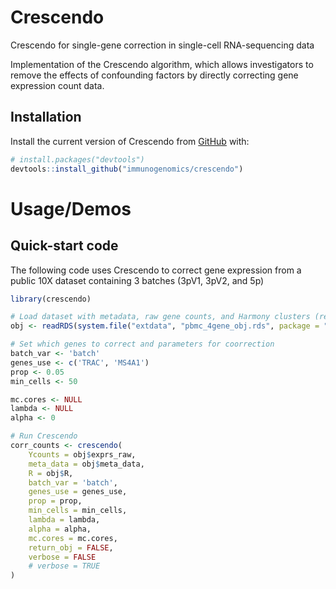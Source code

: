 # Crescendo
Crescendo for single-gene correction in single-cell RNA-sequencing data

Implementation of the Crescendo algorithm, which allows investigators to remove the effects of confounding factors by directly correcting gene expression count data.

## Installation

Install the current version of Crescendo from [GitHub](https://github.com/) with:

``` r
# install.packages("devtools")
devtools::install_github("immunogenomics/crescendo")
```

# Usage/Demos

## Quick-start code

The following code uses Crescendo to correct gene expression from a public 10X dataset containing 3 batches (3pV1, 3pV2, and 5p)

``` r
library(crescendo)

# Load dataset with metadata, raw gene counts, and Harmony clusters (result from running the Harmony algorithm)
obj <- readRDS(system.file("extdata", "pbmc_4gene_obj.rds", package = "crescendo"))

# Set which genes to correct and parameters for coorrection
batch_var <- 'batch'
genes_use <- c('TRAC', 'MS4A1')
prop <- 0.05
min_cells <- 50

mc.cores <- NULL
lambda <- NULL
alpha <- 0

# Run Crescendo
corr_counts <- crescendo(
    Ycounts = obj$exprs_raw,
    meta_data = obj$meta_data,
    R = obj$R,
    batch_var = 'batch',
    genes_use = genes_use,
    prop = prop,
    min_cells = min_cells,
    lambda = lambda,
    alpha = alpha,
    mc.cores = mc.cores,
    return_obj = FALSE,
    verbose = FALSE
    # verbose = TRUE
)
```
